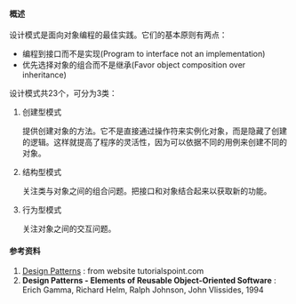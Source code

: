 #### 概述

设计模式是面向对象编程的最佳实践。它们的基本原则有两点：

- 编程到接口而不是实现(Program to interface not an implementation)
- 优先选择对象的组合而不是继承(Favor object composition over inheritance)

设计模式共23个，可分为3类：

1. 创建型模式

   提供创建对象的方法。它不是直接通过操作符来实例化对象，而是隐藏了创建的逻辑。这样就提高了程序的灵活性，因为可以依据不同的用例来创建不同的对象。

2. 结构型模式

   关注类与对象之间的组合问题。把接口和对象结合起来以获取新的功能。

3. 行为型模式

   关注对象之间的交互问题。

#### 参考资料

1. [Design Patterns](https://www.tutorialspoint.com/design_pattern/design_pattern_overview.htm) : from website tutorialspoint.com
2. **Design Patterns - Elements of Reusable Object-Oriented Software** : Erich Gamma, Richard Helm, Ralph Johnson, John Vlissides, 1994